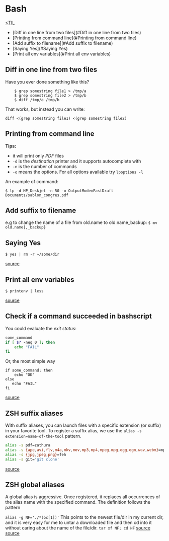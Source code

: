 # Bash
[<TIL](Programming.md)
- [Diff in one line from two files](#Diff in one line from two files)
- [Printing from command line](#Printing from command line)
- [Add suffix to filename](#Add suffix to filename)
- [Saying Yes](#Saying Yes)
- [Print all env variables](#Print all env variables)

## Diff in one line from two files
Have you ever done something like this?
```
    $ grep somestring file1 > /tmp/a
    $ grep somestring file2 > /tmp/b
    $ diff /tmp/a /tmp/b
```

That works, but instead you can write:

`diff <(grep somestring file1) <(grep somestring file2)`


## Printing from command line
**Tips:**
* it will print only _PDF_ files
* `-d` is the _destination_ printer and it supports autocomplete with _<tab>_
* `-n` is the number of commands
* `-o` means the options. For all options available try `lpoptions -l`

An example of command:

`$ lp -d HP_Deskjet -n 50 -o OutputMode=FastDraft Documents/sablon_congres.pdf`


## Add suffix to filename
e.g to change the name of a file from old.name to old.name_backup:
`$ mv old.name{,_backup}`


## Saying Yes
`$ yes | rm -r ~/some/dir`

[source](https://twitter.com/dailylaravel/status/1046716110463291392)


## Print all env variables
`$ printenv | less`

[source](https://twitter.com/dailylaravel/status/1046716110463291392)

## Check if a command succeeded in bashscript
You could evaluate the _exit status_:
```bash
some_command
if [ $? -neq 0 ]; then
    echo "FAIL"
fi
```
Or, the most simple way
```
if some_command; then
    echo "OK"
else
   echo "FAIL"
fi
```
[source](https://askubuntu.com/a/29379)

## ZSH suffix aliases
With suffix aliases, you can launch files with a specific extension (or suffix) in your favorite tool.
To register a suffix alias, we use the `alias -s extension=name-of-the-tool` pattern.
```bash
alias -s pdf=zathura
alias -s {ape,avi,flv,m4a,mkv,mov,mp3,mp4,mpeg,mpg,ogg,ogm,wav,webm}=mpv
alias -s {jpg,jpeg,png}=feh
alias -s git='git clone'
```
[source](https://thorsten-hans.com/5-types-of-zsh-aliases#suffix-aliases)

## ZSH global aliases
A global alias is aggressive. Once registered, it replaces all occurrences of the alias name with the
specified command. The definition follows the pattern

`alias -g NF='./*(oc[1])'`
This points to the newest file/dir in my current dir, and it is very easy for me to untar a downloaded
file and then cd into it without caring about the name of the file/dir.
`tar xf NF; cd NF`
[source](https://thorsten-hans.com/5-types-of-zsh-aliases#global-aliases)
[source](https://news.ycombinator.com/item?id=23315934)
